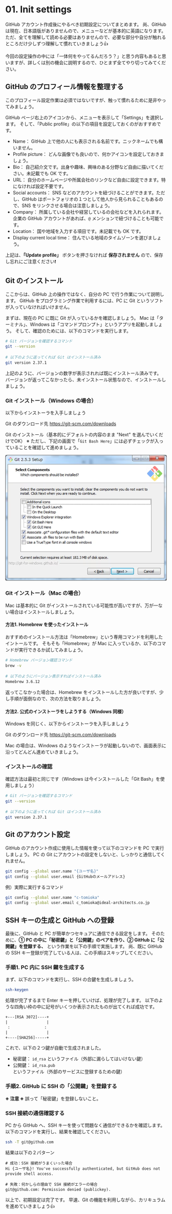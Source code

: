 # 01. Init settings
GitHub アカウント作成後にやるべき初期設定についてまとめます。
尚、GitHub は現在、日本語版がありませんので、メニューなどが基本的に英語になります。ただ、全てを理解して読める必要はありませんので、必要な部分や自分が触れるところだけ少しずつ理解して慣れていきましょう👍

今回の設定操作の中には「一体何をやってるんだろう？」と思う内容もあると思いますが、詳しくは別の機会に説明するので、ひとまず全てやり切ってみてください。


## GitHub のプロフィール情報を整理する
このプロフィール設定作業は必須ではないですが、触って慣れるために是非やってみましょう。

GitHub ページ右上のアイコンから、メニューを表示して「Settings」を選択します。
そして、「Public profile」の以下の項目を設定しておくのがおすすめです。

- Name： GitHub 上で他の人にも表示される名前です。ニックネームでも構いません。
- Profile picture： どんな画像でも良いので、何かアイコンを設定しておきましょう。
- Bio： 自己紹介文です。出身や趣味、興味のある分野など自由に描いてください。未記載でも OK です。
- URL： 自分のホームページや所属会社のリンクなど自由に設定できます。特になければ設定不要です。
- Social accounts： SNS などのアカウントを紐づけることができます。ただし、GitHub はポートフォリオの１つとして他人から見られることもあるので、SNS をリンクさせる場合は注意しましょう。
- Company： 所属している会社や経営しているの会社などを入れられます。企業の GitHub アカウントがあれば、`@` メンションで紐づけることも可能です。
- Location： 国や地域を入力する項目です。未記載でも OK です。
- Display current local time： 住んでいる地域のタイムゾーンを選びましょう。

上記は、**「Update profile」** ボタンを押さなければ **保存されません** ので、保存し忘れにご注意ください❗️


## Git のインストール
ここからは、GitHub 上の操作ではなく、自分の PC で行う作業について説明します。
GitHub をプログラミング作業で利用するには、PC に Git というソフトが入っていなければいけません。

まずは、現在の PC に既に Git が入っているかを確認しましょう。
Mac は「ターミナル」、Windows は「コマンドプロンプト」というアプリを起動しましょう。
そして、確認のためには、以下のコマンドを実行します。

```bash
# Git バージョンを確認するコマンド
git --version

# 以下のように返ってくれば Git はインストール済み
git version 2.37.1
```
上記のように、バージョンの数字が表示されれば既にインストール済みです。
バージョンが返ってこなかったら、未インストール状態なので、インストールしましょう。

### Git インストール（Windows の場合）
以下からインストーラを入手しましょう

Git のダウンロード先
https://git-scm.com/downloads

Git のインストール（基本的にデフォルトの内容のまま "Next" を選んでいくだけでOK）
※ ただし、下記の画面で「`Git Bash Here`」には必ずチェックが入っていることを確認して進めましょう。

![git_install_win_01](./assets/git_install_win_01.png)

### Git インストール（Mac の場合）
Mac は基本的に Git がインストールされている可能性が高いですが、万が一ない場合はインストールしましょう。

#### 方法1. Homebrew を使ったインストール
おすすめのインストール方法は「Homebrew」という専用コマンドを利用したイントールです。
そもそも「Homebrew」が Mac に入っているか、以下のコマンドが実行できるか試してみましょう。

```bash
# Homebrew バージョン確認コマンド
brew -v

# 以下のようにバージョン表示すればインストール済み
Homebrew 3.6.12
```
返ってこなかった場合は、Homebrew をインストールした方が良いですが、少し手順が面倒なので、次の方法を取りましょう。

#### 方法2. 公式のインストーラをしようする（Windows 同様）
Windows を同じく、以下からインストーラを入手しましょう

Git のダウンロード先
https://git-scm.com/downloads

Mac の場合は、Windows のようなインストーラが起動しないので、画面表示に沿ってどんどん進めていきましょう。

### インストールの確認
確認方法は最初と同じです（Windows は今インストールした「Git Bash」を使用しましょう）

```bash
# Git バージョンを確認するコマンド
git --version

# 以下のように返ってくれば Git はインストール済み
git version 2.37.1
```


## Git のアカウント設定
GitHub のアカウント作成に使用した情報を使って以下のコマンドを PC で実行しましょう。
PC の Git にアカウントの設定をしないと、しっかりと通信してくれません。

```bash
git config --global user.name "{ユーザ名}"
git config --global user.email {GitHubのメールアドレス}
```

例）実際に実行するコマンド
```bash
git config --global user.name "c-tomioka"
git config --global user.email c_tomioka@ideal-architects.co.jp
```


## SSH キーの生成と GitHub への登録
最後に、GitHub と PC が簡単かつセキュアに通信できる設定をします。
そのために、**① PC の中に「秘密鍵」と「公開鍵」のペアを作り、② GitHub に「公開鍵」を登録する、** という作業を以下の手順で実施します。
尚、既に GitHub の SSH キー登録が完了している人は、この手順はスキップしてください。

### 手順1. PC 内に SSH 鍵を生成する
まず、以下のコマンドを実行し、SSH の合鍵を生成しましょう。

```bash
ssh-keygen
```

処理が完了するまで Enter キーを押していけば、処理が完了します。
以下のような四角い枠の中に記号がいくつか表示されたものが出てくれば成功です。
```
+---[RSA 3072]----+
|                 |
 :               :
|                 |
+----[SHA256]-----+
```

これで、以下の２つ鍵が自動で生成されました。
- 秘密鍵： `id_rsa` というファイル（外部に漏らしてはいけない鍵）
- 公開鍵： `id_rsa.pub` というファイル（外部のサービスに登録するための鍵）

### 手順2. GitHub に SSH の「公開鍵」を登録する
**※ 注意 ※** 誤って「秘密鍵」を登録しないこと。

### SSH 接続の通信確認する
PC から GitHub へ、SSH キーを使って問題なく通信ができるかを確認します。
以下のコマンドを実行し、結果を確認してください。

```bash
ssh -T git@github.com
```

結果は以下の２パターン
```
# 成功：SSH 接続がうまくいった場合
Hi {ユーザ名}! You've successfully authenticated, but GitHub does not provide shell access.

# 失敗：何かしらの理由で SSH 接続がエラーの場合
git@github.com: Permission denied (publickey).
```

以上で、初期設定は完了です。
早速、Git の機能を利用しながら、カリキュラムを進めていきましょう👍
